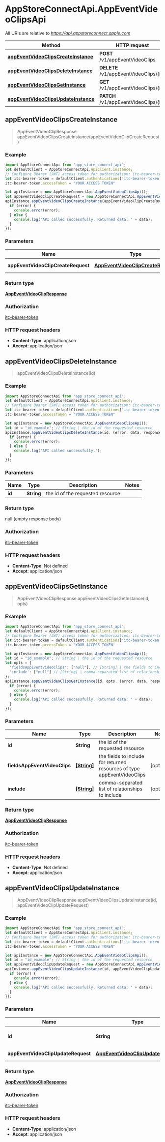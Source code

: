 # AppStoreConnectApi.AppEventVideoClipsApi

All URIs are relative to *https://api.appstoreconnect.apple.com*

Method | HTTP request | Description
------------- | ------------- | -------------
[**appEventVideoClipsCreateInstance**](AppEventVideoClipsApi.md#appEventVideoClipsCreateInstance) | **POST** /v1/appEventVideoClips | 
[**appEventVideoClipsDeleteInstance**](AppEventVideoClipsApi.md#appEventVideoClipsDeleteInstance) | **DELETE** /v1/appEventVideoClips/{id} | 
[**appEventVideoClipsGetInstance**](AppEventVideoClipsApi.md#appEventVideoClipsGetInstance) | **GET** /v1/appEventVideoClips/{id} | 
[**appEventVideoClipsUpdateInstance**](AppEventVideoClipsApi.md#appEventVideoClipsUpdateInstance) | **PATCH** /v1/appEventVideoClips/{id} | 



## appEventVideoClipsCreateInstance

> AppEventVideoClipResponse appEventVideoClipsCreateInstance(appEventVideoClipCreateRequest)



### Example

```javascript
import AppStoreConnectApi from 'app_store_connect_api';
let defaultClient = AppStoreConnectApi.ApiClient.instance;
// Configure Bearer (JWT) access token for authorization: itc-bearer-token
let itc-bearer-token = defaultClient.authentications['itc-bearer-token'];
itc-bearer-token.accessToken = "YOUR ACCESS TOKEN"

let apiInstance = new AppStoreConnectApi.AppEventVideoClipsApi();
let appEventVideoClipCreateRequest = new AppStoreConnectApi.AppEventVideoClipCreateRequest(); // AppEventVideoClipCreateRequest | AppEventVideoClip representation
apiInstance.appEventVideoClipsCreateInstance(appEventVideoClipCreateRequest, (error, data, response) => {
  if (error) {
    console.error(error);
  } else {
    console.log('API called successfully. Returned data: ' + data);
  }
});
```

### Parameters


Name | Type | Description  | Notes
------------- | ------------- | ------------- | -------------
 **appEventVideoClipCreateRequest** | [**AppEventVideoClipCreateRequest**](AppEventVideoClipCreateRequest.md)| AppEventVideoClip representation | 

### Return type

[**AppEventVideoClipResponse**](AppEventVideoClipResponse.md)

### Authorization

[itc-bearer-token](../README.md#itc-bearer-token)

### HTTP request headers

- **Content-Type**: application/json
- **Accept**: application/json


## appEventVideoClipsDeleteInstance

> appEventVideoClipsDeleteInstance(id)



### Example

```javascript
import AppStoreConnectApi from 'app_store_connect_api';
let defaultClient = AppStoreConnectApi.ApiClient.instance;
// Configure Bearer (JWT) access token for authorization: itc-bearer-token
let itc-bearer-token = defaultClient.authentications['itc-bearer-token'];
itc-bearer-token.accessToken = "YOUR ACCESS TOKEN"

let apiInstance = new AppStoreConnectApi.AppEventVideoClipsApi();
let id = "id_example"; // String | the id of the requested resource
apiInstance.appEventVideoClipsDeleteInstance(id, (error, data, response) => {
  if (error) {
    console.error(error);
  } else {
    console.log('API called successfully.');
  }
});
```

### Parameters


Name | Type | Description  | Notes
------------- | ------------- | ------------- | -------------
 **id** | **String**| the id of the requested resource | 

### Return type

null (empty response body)

### Authorization

[itc-bearer-token](../README.md#itc-bearer-token)

### HTTP request headers

- **Content-Type**: Not defined
- **Accept**: application/json


## appEventVideoClipsGetInstance

> AppEventVideoClipResponse appEventVideoClipsGetInstance(id, opts)



### Example

```javascript
import AppStoreConnectApi from 'app_store_connect_api';
let defaultClient = AppStoreConnectApi.ApiClient.instance;
// Configure Bearer (JWT) access token for authorization: itc-bearer-token
let itc-bearer-token = defaultClient.authentications['itc-bearer-token'];
itc-bearer-token.accessToken = "YOUR ACCESS TOKEN"

let apiInstance = new AppStoreConnectApi.AppEventVideoClipsApi();
let id = "id_example"; // String | the id of the requested resource
let opts = {
  'fieldsAppEventVideoClips': ["null"], // [String] | the fields to include for returned resources of type appEventVideoClips
  'include': ["null"] // [String] | comma-separated list of relationships to include
};
apiInstance.appEventVideoClipsGetInstance(id, opts, (error, data, response) => {
  if (error) {
    console.error(error);
  } else {
    console.log('API called successfully. Returned data: ' + data);
  }
});
```

### Parameters


Name | Type | Description  | Notes
------------- | ------------- | ------------- | -------------
 **id** | **String**| the id of the requested resource | 
 **fieldsAppEventVideoClips** | [**[String]**](String.md)| the fields to include for returned resources of type appEventVideoClips | [optional] 
 **include** | [**[String]**](String.md)| comma-separated list of relationships to include | [optional] 

### Return type

[**AppEventVideoClipResponse**](AppEventVideoClipResponse.md)

### Authorization

[itc-bearer-token](../README.md#itc-bearer-token)

### HTTP request headers

- **Content-Type**: Not defined
- **Accept**: application/json


## appEventVideoClipsUpdateInstance

> AppEventVideoClipResponse appEventVideoClipsUpdateInstance(id, appEventVideoClipUpdateRequest)



### Example

```javascript
import AppStoreConnectApi from 'app_store_connect_api';
let defaultClient = AppStoreConnectApi.ApiClient.instance;
// Configure Bearer (JWT) access token for authorization: itc-bearer-token
let itc-bearer-token = defaultClient.authentications['itc-bearer-token'];
itc-bearer-token.accessToken = "YOUR ACCESS TOKEN"

let apiInstance = new AppStoreConnectApi.AppEventVideoClipsApi();
let id = "id_example"; // String | the id of the requested resource
let appEventVideoClipUpdateRequest = new AppStoreConnectApi.AppEventVideoClipUpdateRequest(); // AppEventVideoClipUpdateRequest | AppEventVideoClip representation
apiInstance.appEventVideoClipsUpdateInstance(id, appEventVideoClipUpdateRequest, (error, data, response) => {
  if (error) {
    console.error(error);
  } else {
    console.log('API called successfully. Returned data: ' + data);
  }
});
```

### Parameters


Name | Type | Description  | Notes
------------- | ------------- | ------------- | -------------
 **id** | **String**| the id of the requested resource | 
 **appEventVideoClipUpdateRequest** | [**AppEventVideoClipUpdateRequest**](AppEventVideoClipUpdateRequest.md)| AppEventVideoClip representation | 

### Return type

[**AppEventVideoClipResponse**](AppEventVideoClipResponse.md)

### Authorization

[itc-bearer-token](../README.md#itc-bearer-token)

### HTTP request headers

- **Content-Type**: application/json
- **Accept**: application/json

